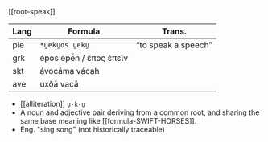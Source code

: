 [[root-speak]]

Lang | Formula | Trans.
-|-|-
pie | `*u̯eku̯os u̯eku̯` | “to speak a speech”
grk | épos epḗn / ἔπος ἐπεῖν |
skt | ávocāma vácaḥ |
ave | uxðā vacå |


- [[alliteration]] `u̯-k-u̯`
- A noun and adjective pair deriving from a common root, and sharing the same base meaning like [[formula-SWIFT-HORSES]].
- Eng. "sing song" (not historically traceable)